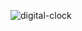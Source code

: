 ![digital-clock](https://user-images.githubusercontent.com/59286318/192147908-2d3ecb03-aa84-4a7c-886f-a753f6996e94.PNG)
